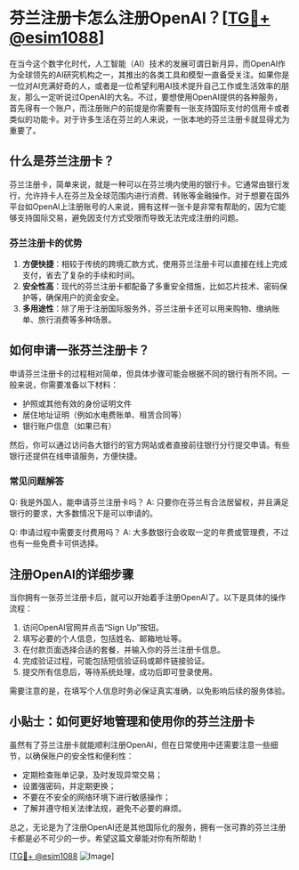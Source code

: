 # 芬兰注册卡怎么注册OpenAI？[[TG💪+ @esim1088](https://t.me/s/esim1088)]

在当今这个数字化时代，人工智能（AI）技术的发展可谓日新月异，而OpenAI作为全球领先的AI研究机构之一，其推出的各类工具和模型一直备受关注。如果你是一位对AI充满好奇的人，或者是一位希望利用AI技术提升自己工作或生活效率的朋友，那么一定听说过OpenAI的大名。不过，要想使用OpenAI提供的各种服务，首先得有一个账户，而注册账户的前提是你需要有一张支持国际支付的信用卡或者类似的功能卡。对于许多生活在芬兰的人来说，一张本地的芬兰注册卡就显得尤为重要了。

## 什么是芬兰注册卡？

芬兰注册卡，简单来说，就是一种可以在芬兰境内使用的银行卡。它通常由银行发行，允许持卡人在芬兰及全球范围内进行消费、转账等金融操作。对于想要在国外平台如OpenAI上注册账号的人来说，拥有这样一张卡是非常有帮助的，因为它能够支持国际交易，避免因支付方式受限而导致无法完成注册的问题。

### 芬兰注册卡的优势

1. **方便快捷**：相较于传统的跨境汇款方式，使用芬兰注册卡可以直接在线上完成支付，省去了复杂的手续和时间。
2. **安全性高**：现代的芬兰注册卡都配备了多重安全措施，比如芯片技术、密码保护等，确保用户的资金安全。
3. **多用途性**：除了用于注册国际服务外，芬兰注册卡还可以用来购物、缴纳账单、旅行消费等多种场景。

## 如何申请一张芬兰注册卡？

申请芬兰注册卡的过程相对简单，但具体步骤可能会根据不同的银行有所不同。一般来说，你需要准备以下材料：

- 护照或其他有效的身份证明文件
- 居住地址证明（例如水电费账单、租赁合同等）
- 银行账户信息（如果已有）

然后，你可以通过访问各大银行的官方网站或者直接前往银行分行提交申请。有些银行还提供在线申请服务，方便快捷。

### 常见问题解答

Q: 我是外国人，能申请芬兰注册卡吗？
A: 只要你在芬兰有合法居留权，并且满足银行的要求，大多数情况下是可以申请的。

Q: 申请过程中需要支付费用吗？
A: 大多数银行会收取一定的年费或管理费，不过也有一些免费卡可供选择。

## 注册OpenAI的详细步骤

当你拥有一张芬兰注册卡后，就可以开始着手注册OpenAI了。以下是具体的操作流程：

1. 访问OpenAI官网并点击“Sign Up”按钮。
2. 填写必要的个人信息，包括姓名、邮箱地址等。
3. 在付款页面选择合适的套餐，并输入你的芬兰注册卡信息。
4. 完成验证过程，可能包括短信验证码或邮件链接验证。
5. 提交所有信息后，等待系统处理，成功后即可登录使用。

需要注意的是，在填写个人信息时务必保证真实准确，以免影响后续的服务体验。

## 小贴士：如何更好地管理和使用你的芬兰注册卡

虽然有了芬兰注册卡就能顺利注册OpenAI，但在日常使用中还需要注意一些细节，以确保账户的安全性和便利性：

- 定期检查账单记录，及时发现异常交易；
- 设置强密码，并定期更换；
- 不要在不安全的网络环境下进行敏感操作；
- 了解并遵守相关法律法规，避免不必要的麻烦。

总之，无论是为了注册OpenAI还是其他国际化的服务，拥有一张可靠的芬兰注册卡都是必不可少的一步。希望这篇文章能对你有所帮助！

[[TG💪+ @esim1088](https://t.me/s/esim1088) ![Image](https://i.postimg.cc/4NQfJmqS/Snipaste-2025-05-13-00-14-12.png)]